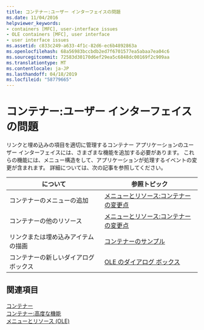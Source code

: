 ```yaml
---
title: コンテナー:ユーザー インターフェイスの問題
ms.date: 11/04/2016
helpviewer_keywords:
- containers [MFC], user-interface issues
- OLE containers [MFC], user interface
- user interface issues
ms.assetid: c833c249-a633-4f1c-82d6-ec6b4892863a
ms.openlocfilehash: 68a56983bccbdb2ed7f6701577ea5abaa7ea04c6
ms.sourcegitcommit: 72583d30170d6ef29ea5c6848dc00169f2c909aa
ms.translationtype: MT
ms.contentlocale: ja-JP
ms.lasthandoff: 04/18/2019
ms.locfileid: "58779665"
---
```

# <a name="containers-user-interface-issues"></a>コンテナー:ユーザー インターフェイスの問題

リンクと埋め込みの項目を適切に管理するコンテナー アプリケーションのユーザー インターフェイスには、さまざまな機能を追加する必要があります。 これらの機能には、メニュー構造をして、アプリケーションが処理するイベントの変更が含まれます。 詳細については、次の記事を参照してください。

|について|参照トピック|
|------------------------|---------|
|コンテナーのメニューの追加|[メニューとリソース:コンテナーの変更点](../mfc/menus-and-resources-container-additions.md)|
|コンテナーの他のリソース|[メニューとリソース:コンテナーの変更点](../mfc/menus-and-resources-container-additions.md)|
|リンクまたは埋め込みアイテムの描画|[コンテナーのサンプル](../overview/visual-cpp-samples.md)|
|コンテナーの新しいダイアログ ボックス|[OLE のダイアログ ボックス](../mfc/dialog-boxes-in-ole.md)|

## <a name="see-also"></a>関連項目

[コンテナー](../mfc/containers.md)<br/>
[コンテナー:高度な機能](../mfc/containers-advanced-features.md)<br/>
[メニューとリソース (OLE)](../mfc/menus-and-resources-ole.md)

